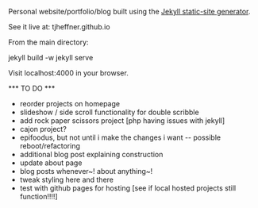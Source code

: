 Personal website/portfolio/blog built using the [Jekyll static-site generator](http://jekyllrb.com).

See it live at: tjheffner.github.io

From the main directory:

jekyll build -w
jekyll serve

Visit localhost:4000 in your browser.


*** TO DO ***
- reorder projects on homepage
- slideshow / side scroll functionality for double scribble
- add rock paper scissors project [php having issues with jekyll]
- cajon project?
- epifoodus, but not until i make the changes i want
  -- possible reboot/refactoring
- additional blog post explaining construction
- update about page
- blog posts whenever~! about anything~!
- tweak styling here and there
- test with github pages for hosting [see if local hosted projects still function!!!!]
